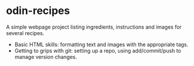 # odin-recipes
A simple webpage project listing ingredients, instructions and images for several recipes.

- Basic HTML skills: formatting text and images with the appropriate tags.
- Getting to grips with git: setting up a repo, using add/commit/push to manage version changes.